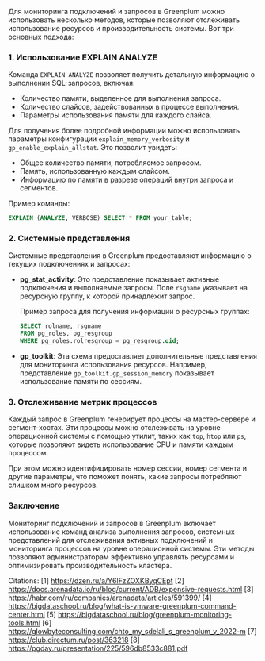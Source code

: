 Для мониторинга подключений и запросов в Greenplum можно использовать несколько методов, которые позволяют отслеживать использование ресурсов и производительность системы. Вот три основных подхода:

### 1. Использование EXPLAIN ANALYZE

Команда `EXPLAIN ANALYZE` позволяет получить детальную информацию о выполнении SQL-запросов, включая:

- Количество памяти, выделенное для выполнения запроса.
- Количество слайсов, задействованных в процессе выполнения.
- Параметры использования памяти для каждого слайса.

Для получения более подробной информации можно использовать параметры конфигурации `explain_memory_verbosity` и `gp_enable_explain_allstat`. Это позволит увидеть:

- Общее количество памяти, потребляемое запросом.
- Память, использованную каждым слайсом.
- Информацию по памяти в разрезе операций внутри запроса и сегментов.

Пример команды:
```sql
EXPLAIN (ANALYZE, VERBOSE) SELECT * FROM your_table;
```

### 2. Системные представления

Системные представления в Greenplum предоставляют информацию о текущих подключениях и запросах:

- **pg_stat_activity**: Это представление показывает активные подключения и выполняемые запросы. Поле `rsgname` указывает на ресурсную группу, к которой принадлежит запрос.
  
  Пример запроса для получения информации о ресурсных группах:
  ```sql
  SELECT rolname, rsgname 
  FROM pg_roles, pg_resgroup 
  WHERE pg_roles.rolresgroup = pg_resgroup.oid;
  ```

- **gp_toolkit**: Эта схема предоставляет дополнительные представления для мониторинга использования ресурсов. Например, представление `gp_toolkit.gp_session_memory` показывает использование памяти по сессиям.

### 3. Отслеживание метрик процессов

Каждый запрос в Greenplum генерирует процессы на мастер-сервере и сегмент-хостах. Эти процессы можно отслеживать на уровне операционной системы с помощью утилит, таких как `top`, `htop` или `ps`, которые позволяют видеть использование CPU и памяти каждым процессом.

При этом можно идентифицировать номер сессии, номер сегмента и другие параметры, что поможет понять, какие запросы потребляют слишком много ресурсов.

### Заключение

Мониторинг подключений и запросов в Greenplum включает использование команд анализа выполнения запросов, системных представлений для отслеживания активных подключений и мониторинга процессов на уровне операционной системы. Эти методы позволяют администраторам эффективно управлять ресурсами и оптимизировать производительность кластера.

Citations:
[1] https://dzen.ru/a/Y6lFzZOXKByqCEpt
[2] https://docs.arenadata.io/ru/blog/current/ADB/expensive-requests.html
[3] https://habr.com/ru/companies/arenadata/articles/591399/
[4] https://bigdataschool.ru/blog/what-is-vmware-greenplum-command-center.html
[5] https://bigdataschool.ru/blog/greenplum-monitoring-tools.html
[6] https://glowbyteconsulting.com/chto_my_sdelali_s_greenplum_v_2022-m
[7] https://club.directum.ru/post/363218
[8] https://pgday.ru/presentation/225/596db8533c881.pdf
